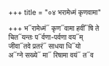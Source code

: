 +++
title = "०४ भरामेध्मं कृणवामा"

+++
भ᳓रामेध्मं᳓ कृण᳓वामा हवीं᳓षि ते  
चित᳓यन्तः प᳓र्वणा-पर्वणा वय᳓म्  
जीवा᳓तवे प्रतरं᳓ साधया धि᳓यो  
अ᳓ग्ने सख्ये᳓ मा᳓ रिषामा वयं᳓ त᳓व